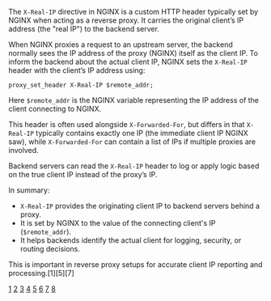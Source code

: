 The `X-Real-IP` directive in NGINX is a custom HTTP header typically set by NGINX when acting as a reverse proxy. It carries
the original client’s IP address (the "real IP") to the backend server.

When NGINX proxies a request to an upstream server, the backend normally sees the IP address of the proxy (NGINX) itself as
the client IP. To inform the backend about the actual client IP, NGINX sets the `X-Real-IP` header with the client’s IP
address using:

```
proxy_set_header X-Real-IP $remote_addr;
```

Here `$remote_addr` is the NGINX variable representing the IP address of the client connecting to NGINX.

This header is often used alongside `X-Forwarded-For`, but differs in that `X-Real-IP` typically contains exactly one IP (the
immediate client IP NGINX saw), while `X-Forwarded-For` can contain a list of IPs if multiple proxies are involved.

Backend servers can read the `X-Real-IP` header to log or apply logic based on the true client IP instead of the proxy’s IP.

In summary:

- `X-Real-IP` provides the originating client IP to backend servers behind a proxy.
- It is set by NGINX to the value of the connecting client's IP (`$remote_addr`).
- It helps backends identify the actual client for logging, security, or routing decisions.

This is important in reverse proxy setups for accurate client IP reporting and processing.[1][5][7]

[1](https://stackoverflow.com/questions/72557636/difference-between-x-forwarded-for-and-x-real-ip-headers)
[2](https://www.loadbalancer.org/blog/nginx-and-x-forwarded-for-header/)
[3](https://betterstack.com/community/questions/nginx-real-ip-header-and-x-forwarded-seems-wrong/)
[4](https://docs.nginx.com/nginx/admin-guide/load-balancer/using-proxy-protocol/)
[5](https://nginx.org/en/docs/http/ngx_http_realip_module.html)
[6](https://nginx.org/en/docs/http/ngx_http_proxy_module.html)
[7](https://www.emqx.com/en/blog/getting-the-clients-real-ip-when-using-the-nginx-reverse-proxy-emqx)
[8](https://www.solo.io/topics/nginx/nginx-configuration)
